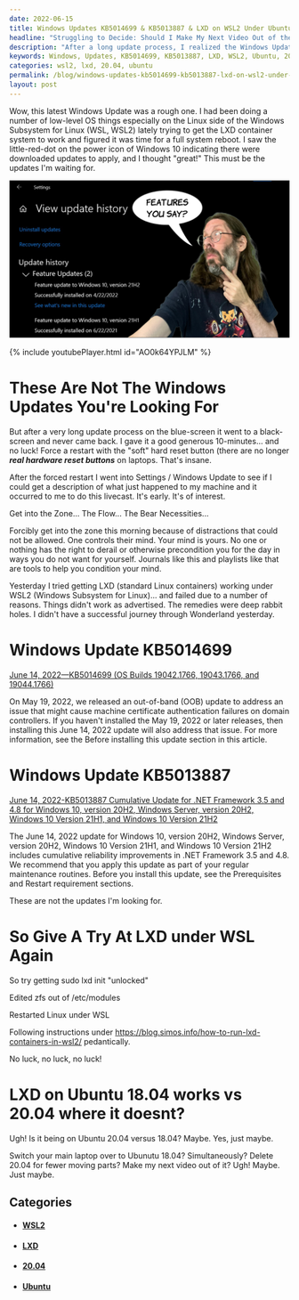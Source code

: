 ```yaml
---
date: 2022-06-15
title: Windows Updates KB5014699 & KB5013887 & LXD on WSL2 Under Ubuntu 20.04
headline: "Struggling to Decide: Should I Make My Next Video Out of the Arts?"
description: "After a long update process, I realized the Windows Updates I had downloaded weren't what I was looking for. I then tried to get LXD running under WSL2 on Ubuntu 20.04 but was unsuccessful. Switching to Ubuntu 18.04 allowed me to get LXD running, but now I'm faced with a difficult decision: do I make my next video out of the arts? Read my blog post to find out what I decide!"
keywords: Windows, Updates, KB5014699, KB5013887, LXD, WSL2, Ubuntu, 20.04, 18.04, Update Process, Forced Restart, Video, Arts, Decision, Commit
categories: wsl2, lxd, 20.04, ubuntu
permalink: /blog/windows-updates-kb5014699-kb5013887-lxd-on-wsl2-under-ubuntu-20-04/
layout: post
---
```



Wow, this latest Windows Update was a rough one. I had been doing a number of
low-level OS things especially on the Linux side of the Windows Subsystem for
Linux (WSL, WSL2) lately trying to get the LXD container system to work and
figured it was time for a full system reboot. I saw the little-red-dot on the
power icon of Windows 10 indicating there were downloaded updates to apply, and
I thought "great!" This must be the updates I'm waiting for.

![21H2 View Update History Windows Feature Updates](/assets/images/21H2-view-update-history-windows-feature-updates.JPG)

{% include youtubePlayer.html id="AO0k64YPJLM" %}

# These Are Not The Windows Updates You're Looking For

But after a very long update process on the blue-screen it went to a
black-screen and never came back. I gave it a good generous 10-minutes... and
no luck! Force a restart with the "soft" hard reset button (there are no longer
***real hardware reset buttons*** on laptops. That's insane.

After the forced restart I went into Settings / Windows Update to see if I
could get a description of what just happened to my machine and it occurred to
me to do this livecast. It's early. It's of interest.

Get into the Zone... The Flow... The Bear Necessities...

Forcibly get into the zone this morning because of distractions that could not
be allowed. One controls their mind. Your mind is yours. No one or nothing has
the right to derail or otherwise precondition you for the day in ways you do
not want for yourself. Journals like this and playlists like that are tools to
help you condition your mind.

Yesterday I tried getting LXD (standard Linux containers) working under WSL2
(Windows Subsystem for Linux)... and failed due to a number of reasons. Things
didn't work as advertised. The remedies were deep rabbit holes. I didn't have a
successful journey through Wonderland yesterday.

# Windows Update KB5014699

[June 14, 2022—KB5014699 (OS Builds 19042.1766, 19043.1766, and 19044.1766)](https://support.microsoft.com/en-us/topic/june-14-2022-kb5014699-os-builds-19042-1766-19043-1766-and-19044-1766-5c81d49d-0b6e-4808-9485-1f54e5d1bb15)

On May 19, 2022, we released an out-of-band (OOB) update to address an issue
that might cause machine certificate authentication failures on domain
controllers. If you haven't installed the May 19, 2022 or later releases, then
installing this June 14, 2022 update will also address that issue. For more
information, see the Before installing this update section in this article.

# Windows Update KB5013887

[June 14, 2022-KB5013887 Cumulative Update for .NET Framework 3.5 and 4.8 for Windows 10, version 20H2, Windows Server, version 20H2, Windows 10 Version 21H1, and Windows 10 Version 21H2](https://support.microsoft.com/en-us/topic/june-14-2022-kb5013887-cumulative-update-for-net-framework-3-5-and-4-8-for-windows-10-version-20h2-windows-server-version-20h2-windows-10-version-21h1-and-windows-10-version-21h2-b3bba918-9e0e-49cf-81e4-ab86ab7f76b6)

The June 14, 2022 update for Windows 10, version 20H2, Windows Server, version
20H2, Windows 10 Version 21H1, and Windows 10 Version 21H2 includes cumulative
reliability improvements in .NET Framework 3.5 and 4.8. We recommend that you
apply this update as part of your regular maintenance routines. Before you
install this update, see the Prerequisites and Restart requirement sections.

These are not the updates I'm looking for.

# So Give A Try At LXD under WSL Again

So try getting sudo lxd init "unlocked"

Edited zfs out of /etc/modules

Restarted Linux under WSL

Following instructions under https://blog.simos.info/how-to-run-lxd-containers-in-wsl2/
pedantically.

No luck, no luck, no luck!

# LXD on Ubuntu 18.04 works vs 20.04 where it doesnt?

Ugh! Is it being on Ubuntu 20.04 versus 18.04? Maybe. Yes, just maybe.

Switch your main laptop over to Ubunutu 18.04? Simultaneously? Delete 20.04 for
fewer moving parts? Make my next video out of it? Ugh! Maybe. Just maybe.



## Categories

<ul>
<li><h4><a href='/wsl2/'>WSL2</a></h4></li>
<li><h4><a href='/lxd/'>LXD</a></h4></li>
<li><h4><a href='/20-04/'>20.04</a></h4></li>
<li><h4><a href='/ubuntu/'>Ubuntu</a></h4></li></ul>